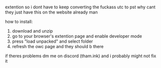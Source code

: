extention so i dont have to keep converting the fuckass utc to pst why cant they just have this on the website already man

how to install:

1. download and unzip
2. go to your browser's extention page and enable developer mode
3. press "load unpacked" and select folder
4. refresh the owc page and they should b there

if theres problems dm me on discord (tham.ink) and i probably might not fix it